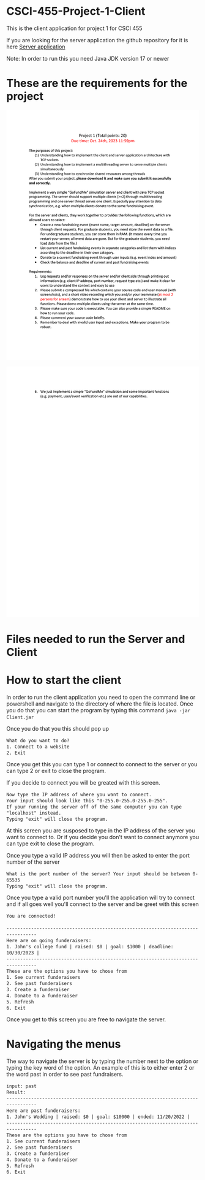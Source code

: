 # CSCI-455-Project-1-Client
This is the client application for project 1 for CSCI 455

If you are looking for the server application the github repository for it is here [Server application](https://github.com/brandon57/CSCI-455-Project-1-Server)

Note: In order to run this you need Java JDK version 17 or newer

# These are the requirements for the project
<p align="center">
  <img src="Documents/project1_2023_Fall_pg1.png" width="688" />
</p>

<p align="center">
  <img src="Documents/project1_2023_Fall_pg2.png" width="688" />
</p>

# Files needed to run the Server and Client

# How to start the client
In order to run the client application you need to open the command line or powershell and navigate to the directory of where the file is located.
Once you do that you can start the program by typing this command `java -jar Client.jar`

Once you do that you this should pop up
```text
What do you want to do?
1. Connect to a website
2. Exit
```

Once you get this you can type 1 or connect to connect to the server or you can type 2 or exit to close the program.

If you decide to connect you will be greated with this screen.
```text
Now type the IP address of where you want to connect.
Your input should look like this "0-255.0-255.0-255.0-255".
If your running the server off of the same computer you can type "localhost" instead.
Typing "exit" will close the program.
```
At this screen you are susposed to type in the IP address of the server you want to connect to. Or if you decide you don't want to connect anymore you can type exit to close the program.

Once you type a valid IP address you will then be asked to enter the port number of the server
```text
What is the port number of the server? Your input should be between 0-65535
Typing "exit" will close the program.
```
Once you type a valid port number you'll the application will try to connect and if all goes well you'll connect to the server and be greet with this screen

```text
You are connected!

---------------------------------------------------------------------------------
Here are on going funderaisers:
1. John's college fund | raised: $0 | goal: $1000 | deadline: 10/30/2023 |
---------------------------------------------------------------------------------
These are the options you have to chose from
1. See current funderaisers
2. See past funderaisers
3. Create a funderaiser
4. Donate to a funderaiser
5. Refresh
6. Exit
```
Once you get to this screen you are free to navigate the server.

# Navigating the menus
The way to navigate the server is by typing the number next to the option or typing the key word of the option.
An example of this is to either enter 2 or the word past in order to see past fundraisers.
```text
input: past
Result:
---------------------------------------------------------------------------------
Here are past funderaisers:
1. John's Wedding | raised: $0 | goal: $10000 | ended: 11/20/2022 |
---------------------------------------------------------------------------------
These are the options you have to chose from
1. See current funderaisers
2. See past funderaisers
3. Create a funderaiser
4. Donate to a funderaiser
5. Refresh
6. Exit
```
